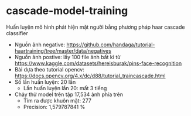 # cascade-model-training
 Huấn luyện mô hình phát hiện mặt người bằng phương pháp haar cascade classifier
 - Nguồn ảnh negative: https://github.com/handaga/tutorial-haartraining/tree/master/data/negatives
 - Nguồn ảnh postive: lấy 100 file ảnh bất kì từ https://www.kaggle.com/datasets/hereisburak/pins-face-recognition
 - Bài dựa theo tutorial opencv: https://docs.opencv.org/4.x/dc/d88/tutorial_traincascade.html
 - Số lần huấn luyện: 20 lần
   - Lần huấn luyện lần 20: mất 3 tiếng
 - Chảy thử model trên tập 17,534 ảnh phía trên
   - Tìm ra được khuôn mặt: 277
   - Precision: 1,579787841 %
